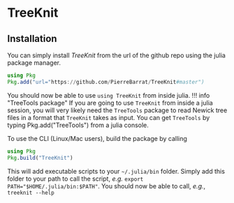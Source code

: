 # TreeKnit

## Installation

You can simply install *TreeKnit* from the url of the github repo using the julia package manager. 
```julia
using Pkg
Pkg.add("url="https://github.com/PierreBarrat/TreeKnit#master")
```

You should now be able to use `using TreeKnit` from inside julia. 
!!! info "TreeTools package"
    If you are going to use `TreeKnit` from inside a julia session, you will very likely need the `TreeTools` package to read Newick tree files in a format that `TreeKnit` takes as input. You can get `TreeTools` by typing Pkg.add("TreeTools") from a julia console. 

To use the CLI (Linux/Mac users), build the package by calling 
```julia
using Pkg
Pkg.build("TreeKnit")
```

This will add executable scripts to your `~/.julia/bin` folder. 
Simply add this folder to your path to call the script, *e.g.* `export PATH="$HOME/.julia/bin:$PATH"`. 
You should now be able to call, *e.g.*, `treeknit --help`

